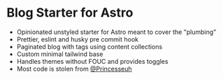# Blog Starter for Astro

- Opinionated unstyled starter for Astro meant to cover the "plumbing"
- Prettier, eslint and husky pre commit hook
- Paginated blog with tags using content collections
- Custom minimal tailwind base
- Handles themes without FOUC and provides toggles
- Most code is stolen from [@Princesseuh](https://github.com/Princesseuh)
